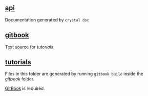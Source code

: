 ## [api](http://blaxpirit.github.io/crsfml/api/)

Documentation generated by `crystal doc`


## [gitbook](gitbook)

Text source for *tutorials*.


## [tutorials](http://blaxpirit.github.io/crsfml/tutorials/)

Files in this folder are generated by running `gitbook build` inside the *gitbook* folder.

[GitBook](https://github.com/GitbookIO/gitbook#how-to-use-it) is required.
